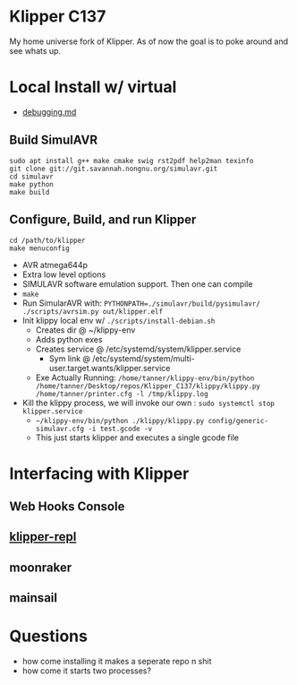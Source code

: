 # Klipper C137

My home universe fork of Klipper. As of now the goal is to poke around and see whats up.

# Local Install w/ virtual 

* [debugging.md](./docs/Debugging.md)

## Build SimulAVR
```
sudo apt install g++ make cmake swig rst2pdf help2man texinfo
git clone git://git.savannah.nongnu.org/simulavr.git
cd simulavr
make python
make build  
```

## Configure, Build, and run Klipper
```
cd /path/to/klipper
make menuconfig
```

* AVR atmega644p
* Extra low level options
* SIMULAVR software emulation support. Then one can compile
* `make`
* Run SimularAVR with: `PYTHONPATH=./simulavr/build/pysimulavr/ ./scripts/avrsim.py out/klipper.elf`
* Init klippy local env w/ `./scripts/install-debian.sh`
    * Creates dir @ ~/klippy-env
    * Adds python exes
    * Creates service @ /etc/systemd/system/klipper.service
        * Sym link @  /etc/systemd/system/multi-user.target.wants/klipper.service
    * Exe Actually Running: `/home/tanner/klippy-env/bin/python /home/tanner/Desktop/repos/Klipper_C137/klippy/klippy.py /home/tanner/printer.cfg -l /tmp/klippy.log`
* Kill the klippy process, we will invoke our own : `sudo systemctl stop klipper.service`
    * `~/klippy-env/bin/python ./klippy/klippy.py config/generic-simulavr.cfg -i test.gcode -v`
    * This just starts klipper and executes a single gcode file


# Interfacing with Klipper

## Web Hooks Console

## [klipper-repl](https://github.com/unjordy/klipper-repl)

## moonraker

## mainsail

# Questions

* how come installing it makes a seperate repo n shit
* how come it starts two processes?